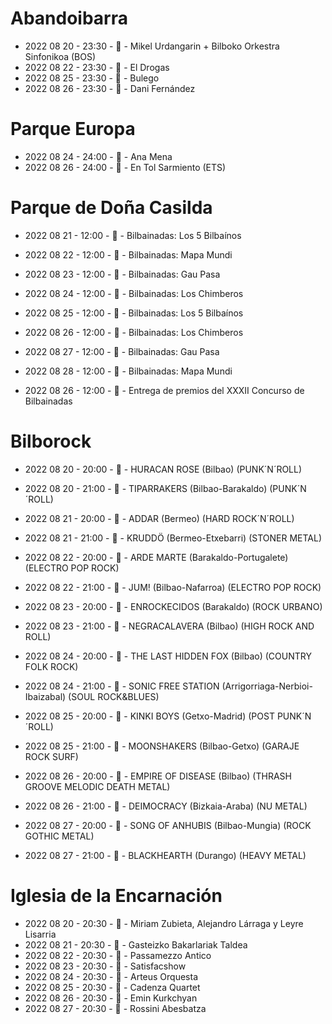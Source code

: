 # Abandoibarra

- 2022 08 20 - 23:30 - 🎵 - Mikel Urdangarin + Bilboko Orkestra Sinfonikoa (BOS)
- 2022 08 22 - 23:30 - 🎵 - El Drogas
- 2022 08 25 - 23:30 - 🎵 - Bulego
- 2022 08 26 - 23:30 - 🎵 - Dani Fernández

# Parque Europa

- 2022 08 24 - 24:00 - 🎵 - Ana Mena
- 2022 08 26 - 24:00 - 🎵 - En Tol Sarmiento (ETS)

# Parque de Doña Casilda

- 2022 08 21 - 12:00 - 🎵 - Bilbainadas: Los 5 Bilbaínos
- 2022 08 22 - 12:00 - 🎵 - Bilbainadas: Mapa Mundi
- 2022 08 23 - 12:00 - 🎵 - Bilbainadas: Gau Pasa
- 2022 08 24 - 12:00 - 🎵 - Bilbainadas: Los Chimberos
- 2022 08 25 - 12:00 - 🎵 - Bilbainadas: Los 5 Bilbaínos
- 2022 08 26 - 12:00 - 🎵 - Bilbainadas: Los Chimberos
- 2022 08 27 - 12:00 - 🎵 - Bilbainadas: Gau Pasa
- 2022 08 28 - 12:00 - 🎵 - Bilbainadas: Mapa Mundi

- 2022 08 26 - 12:00 - 🎵 - Entrega de premios del XXXII Concurso de Bilbainadas

# Bilborock

- 2022 08 20 - 20:00 - 🎵 - HURACAN ROSE (Bilbao) (PUNK´N´ROLL)
- 2022 08 20 - 21:00 - 🎵 - TIPARRAKERS (Bilbao-Barakaldo) (PUNK´N´ROLL)

- 2022 08 21 - 20:00 - 🎵 - ADDAR (Bermeo) (HARD ROCK´N´ROLL)
- 2022 08 21 - 21:00 - 🎵 - KRUDDÖ (Bermeo-Etxebarri) (STONER METAL)

- 2022 08 22 - 20:00 - 🎵 - ARDE MARTE (Barakaldo-Portugalete) (ELECTRO POP ROCK)
- 2022 08 22 - 21:00 - 🎵 - JUM! (Bilbao-Nafarroa) (ELECTRO POP ROCK)

- 2022 08 23 - 20:00 - 🎵 - ENROCKECIDOS (Barakaldo) (ROCK URBANO)
- 2022 08 23 - 21:00 - 🎵 - NEGRACALAVERA (Bilbao) (HIGH ROCK AND ROLL)

- 2022 08 24 - 20:00 - 🎵 - THE LAST HIDDEN FOX (Bilbao) (COUNTRY FOLK ROCK)
- 2022 08 24 - 21:00 - 🎵 - SONIC FREE STATION (Arrigorriaga-Nerbioi-Ibaizabal) (SOUL ROCK&BLUES)

- 2022 08 25 - 20:00 - 🎵 - KINKI BOYS (Getxo-Madrid) (POST PUNK´N´ROLL)
- 2022 08 25 - 21:00 - 🎵 - MOONSHAKERS (Bilbao-Getxo) (GARAJE ROCK SURF)

- 2022 08 26 - 20:00 - 🎵 - EMPIRE OF DISEASE (Bilbao) (THRASH GROOVE MELODIC DEATH METAL)
- 2022 08 26 - 21:00 - 🎵 - DEIMOCRACY (Bizkaia-Araba) (NU METAL)

- 2022 08 27 - 20:00 - 🎵 - SONG OF ANHUBIS (Bilbao-Mungia) (ROCK GOTHIC METAL)
- 2022 08 27 - 21:00 - 🎵 - BLACKHEARTH (Durango) (HEAVY METAL)

# Iglesia de la Encarnación

- 2022 08 20 - 20:30 - 🎵 - Miriam Zubieta, Alejandro Lárraga y Leyre Lisarria
- 2022 08 21 - 20:30 - 🎵 - Gasteizko Bakarlariak Taldea
- 2022 08 22 - 20:30 - 🎵 - Passamezzo Antico
- 2022 08 23 - 20:30 - 🎵 - Satisfacshow
- 2022 08 24 - 20:30 - 🎵 - Arteus Orquesta
- 2022 08 25 - 20:30 - 🎵 - Cadenza Quartet
- 2022 08 26 - 20:30 - 🎵 - Emin Kurkchyan
- 2022 08 27 - 20:30 - 🎵 - Rossini Abesbatza
